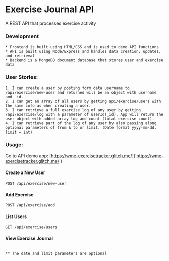 # Exercise Journal API

A REST API that processes exercise activity

### Development
    * Frontend is built using HTML/CSS and is used to demo API functions
    * API is built using Node/Express and handles data creation, updates, and retrieval
    * Backend is a MongoDB document database that stores user and exercise data

### User Stories:
    1. I can create a user by posting form data username to /api/exercise/new-user and returned will be an object with username and _id.
    2. I can get an array of all users by getting api/exercise/users with the same info as when creating a user.
    3. I can retrieve a full exercise log of any user by getting /api/exercise/log with a parameter of userId(_id). App will return the user object with added array log and count (total exercise count).
    4. I can retrieve part of the log of any user by also passing along optional parameters of from & to or limit. (Date format yyyy-mm-dd, limit = int)

### Usage:
Go to API demo app:
[https://wme-exercisetracker.glitch.me/]('https://wme-exercisetracker.glitch.me/')

#### Create a New User
```POST /api/exercise/new-user```

#### Add Exercise
```POST /api/exercise/add```

#### List Users
```GET /api/exercise/users```

#### View Exercise Journal
```GET /api/exercise/log?userId=USERID&startDate=YYYY-MM-DD&endDate=YYYY-MM-DD&limit=6

** The date and limit parameters are optional


